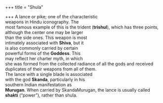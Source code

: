+++
title = "Shula"

+++
A lance or pike; one of the characteristic  
weapons in Hindu iconography. The  
most famous example of this is the trident (**trishul**), which has three points,  
although the center one may be larger  
than the side ones. This weapon is most  
intimately associated with **Shiva**, but it  
is also commonly carried by certain  
powerful forms of the **Goddess**. This  
may reflect her charter myth, in which  
she was formed from the collected radiance of all the gods and received duplicates of their weapons from all of them.  
The lance with a single blade is associated  
with the god **Skanda**, particularly in his  
southern Indian manifestation as  
**Murugan**. When carried by SkandaMurugan, the lance is usually called  
**shakti** (“power”), rather than shula.